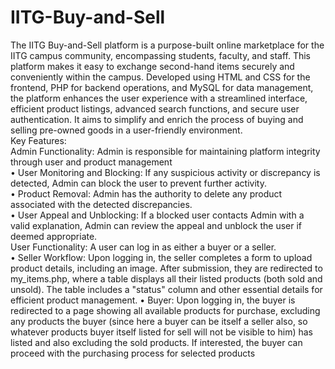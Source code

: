 # IITG-Buy-and-Sell
The IITG Buy-and-Sell platform is a purpose-built online marketplace for the IITG campus community, encompassing 
students, faculty, and staff. This platform makes it easy to exchange second-hand items securely and conveniently 
within the campus. Developed using HTML and CSS for the frontend, PHP for backend operations, and MySQL for data 
management, the platform enhances the user experience with a streamlined interface, efficient product listings, 
advanced search functions, and secure user authentication. It aims to simplify and enrich the process of buying and 
selling pre-owned goods in a user-friendly environment.  
Key Features:  
Admin Functionality:  Admin is responsible for maintaining platform integrity through user and product management  
• User Monitoring and Blocking: If any suspicious activity or discrepancy is detected, Admin can block the user 
to prevent further activity.  
• Product Removal:  Admin has the authority to delete any product associated with the detected discrepancies.  
• User Appeal and Unblocking: If a blocked user contacts Admin with a valid explanation, Admin can review 
the appeal and unblock the user if deemed appropriate.  
User Functionality: A user can log in as either a buyer or a seller.  
• Seller Workflow: Upon logging in, the seller completes a form to upload product details, including an image. 
After submission, they are redirected to my_items.php, where a table displays all their listed products (both 
sold and unsold). The table includes a "status" column and other essential details for efficient product 
management. 
• Buyer: Upon logging in, the buyer is redirected to a page showing all available products for purchase, 
excluding any products the buyer (since here a buyer can be itself a seller also, so whatever products buyer 
itself listed for sell will not be visible to him) has listed and also excluding the sold products. If interested, the 
buyer can proceed with the purchasing process for selected products
